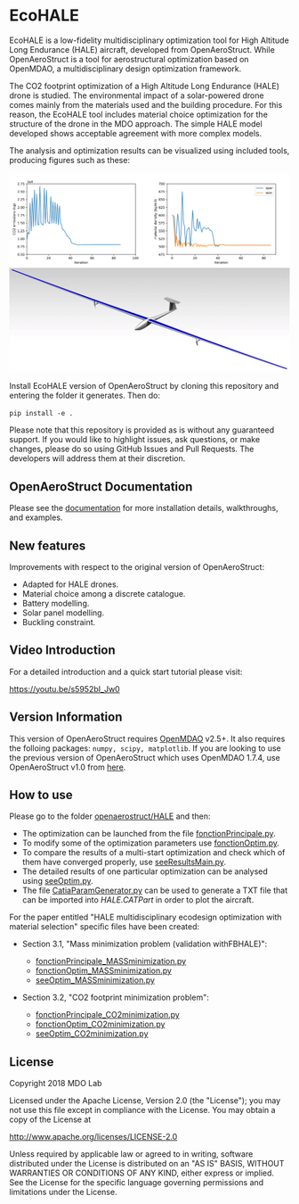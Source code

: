 EcoHALE
=======

EcoHALE is a low-fidelity multidisciplinary optimization tool for High Altitude Long Endurance (HALE) aircraft,
developed from OpenAeroStruct. While OpenAeroStruct is a tool for aerostructural optimization based on OpenMDAO,
a multidisciplinary design optimization framework.

The CO2 footprint optimization of a High Altitude Long Endurance (HALE) drone is studied. 
The  environmental  impact of a solar-powered drone comes mainly from the materials used and the building procedure.
For this reason, the EcoHALE tool includes material choice optimization for the structure of the drone in the MDO approach. 
The simple HALE model developed shows acceptable agreement with more complex models.

The analysis and optimization results can be visualized using included tools, producing figures such as these:

![Convergence Graphs](openaerostruct/docs/convergence_graphs.png)
![CAD Model](openaerostruct/docs/CADmodel.jpg)

Install EcoHALE version of OpenAeroStruct by cloning this repository and entering the folder it generates.
Then do:

`pip install -e .`

Please note that this repository is provided as is without any guaranteed support.
If you would like to highlight issues, ask questions, or make changes, please do so using GitHub Issues and Pull Requests.
The developers will address them at their discretion.

OpenAeroStruct Documentation
----------------------------

Please see the [documentation](https://mdolab.github.io/OpenAeroStruct/) for more installation details, walkthroughs, and examples.

New features
------------

Improvements with respect to the original version of OpenAeroStruct:

   * Adapted for HALE drones.
   * Material choice among a discrete catalogue.
   * Battery modelling.
   * Solar panel modelling.
   * Buckling constraint.

Video Introduction
------------------

For a detailed introduction and a quick start tutorial please visit:

   https://youtu.be/s5952bI_Jw0

Version Information
-------------------

This version of OpenAeroStruct requires [OpenMDAO](https://github.com/OpenMDAO/openmdao) v2.5+. It also requires the folloing packages: `numpy, scipy, matplotlib`.
If you are looking to use the previous version of OpenAeroStruct which uses OpenMDAO 1.7.4, use OpenAeroStruct v1.0 from [here](https://github.com/mdolab/OpenAeroStruct/releases).

How to use
----------

Please go to the folder [openaerostruct/HALE](https://github.com/mid2SUPAERO/ecoHALE/tree/dowloadEcohale/openaerostruct/HALE) and then:

   * The optimization can be launched from the file [fonctionPrincipale.py](https://github.com/mid2SUPAERO/ecoHALE/tree/dowloadEcohale/openaerostruct/HALE/fonctionPrincipale.py). 
   * To modify some of the optimization parameters use [fonctionOptim.py](https://github.com/mid2SUPAERO/ecoHALE/tree/dowloadEcohale/openaerostruct/HALE/fonctionOptim.py).
   * To compare the results of a multi-start optimization and check which of them have converged properly, use [seeResultsMain.py](https://github.com/mid2SUPAERO/ecoHALE/tree/dowloadEcohale/openaerostruct/HALE/seeResultsMain.py).
   * The detailed results of one particular optimization can be analysed using [seeOptim.py](https://github.com/mid2SUPAERO/ecoHALE/tree/dowloadEcohale/openaerostruct/HALE/seeOptim.py).
   * The file [CatiaParamGenerator.py](https://github.com/mid2SUPAERO/ecoHALE/tree/dowloadEcohale/openaerostruct/HALE/CatiaParamGenerator.py) can be used to generate a TXT file that can be imported into *HALE.CATPart* in order to plot the aircraft.

For the paper entitled "HALE multidisciplinary ecodesign optimization with material selection" specific files have been created:

   * Section 3.1, "Mass minimization problem (validation withFBHALE)": 
     * [fonctionPrincipale_MASSminimization.py](https://github.com/mid2SUPAERO/ecoHALE/tree/dowloadEcohale/openaerostruct/HALE/fonctionPrincipale_MASSminimization.py)
     * [fonctionOptim_MASSminimization.py](https://github.com/mid2SUPAERO/ecoHALE/tree/dowloadEcohale/openaerostruct/HALE/fonctionOptim_MASSminimization.py)
     * [seeOptim_MASSminimization.py](https://github.com/mid2SUPAERO/ecoHALE/tree/dowloadEcohale/openaerostruct/HALE/seeOptim_MASSminimization.py)

   * Section 3.2, "CO2 footprint minimization problem": 
     * [fonctionPrincipale_CO2minimization.py](https://github.com/mid2SUPAERO/ecoHALE/tree/dowloadEcohale/openaerostruct/HALE/fonctionPrincipale_CO2minimization.py)
     * [fonctionOptim_CO2minimization.py](https://github.com/mid2SUPAERO/ecoHALE/tree/dowloadEcohale/openaerostruct/HALE/fonctionOptim_CO2minimization.py)
     * [seeOptim_CO2minimization.py](https://github.com/mid2SUPAERO/ecoHALE/tree/dowloadEcohale/openaerostruct/HALE/seeOptim_CO2minimization.py)
	
License
-------
Copyright 2018 MDO Lab

Licensed under the Apache License, Version 2.0 (the "License");
you may not use this file except in compliance with the License.
You may obtain a copy of the License at

   http://www.apache.org/licenses/LICENSE-2.0

Unless required by applicable law or agreed to in writing, software
distributed under the License is distributed on an "AS IS" BASIS,
WITHOUT WARRANTIES OR CONDITIONS OF ANY KIND, either express or implied.
See the License for the specific language governing permissions and
limitations under the License.